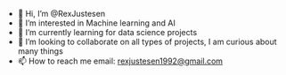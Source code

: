 - 👋 Hi, I’m @RexJustesen
- 👀 I’m interested in Machine learning and AI
- 🌱 I’m currently learning for data science projects
- 💞️ I’m looking to collaborate on all types of projects, I am curious about many things
- 📫 How to reach me email: rexjustesen1992@gmail.com

<!---
RexJustesen/RexJustesen is a ✨ special ✨ repository because its `README.md` (this file) appears on your GitHub profile.
You can click the Preview link to take a look at your changes.
--->
